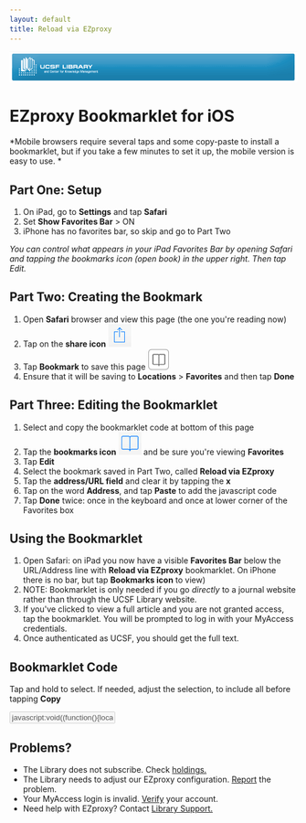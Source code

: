 ```yaml
---
layout: default
title: Reload via EZproxy
---
```

 [![UCSF Library](img/ucsf_header_basic.png)](http://www.library.ucsf.edu/)

# EZproxy Bookmarklet for iOS
*Mobile browsers require several taps and some copy-paste to install a bookmarklet, but if you take a few minutes to set it up, the mobile version is easy to use. *

## Part One: Setup
1. On iPad, go to **Settings** and tap **Safari**
2. Set **Show Favorites Bar** > ON
3. iPhone has no favorites bar, so skip and go to Part Two

*You can control what appears in your iPad Favorites Bar by opening Safari and tapping the bookmarks icon (open book) in the upper right. Then tap Edit.*

## Part Two: Creating the Bookmark
1. Open **Safari** browser and view this page (the one you're reading now)
2. Tap on the **share icon** ![share icon](img/share-icon.png)
3. Tap **Bookmark** to save this page ![bookmark icon](img/bookmark-icon-box.png)
4. Ensure that it will be saving to **Locations** > **Favorites** and then tap **Done**

## Part Three: Editing the Bookmarklet
1. Select and copy the bookmarklet code at bottom of this page
2. Tap the **bookmarks icon** ![bookmark no text](img/bookmark-icon.png) and be sure you're viewing **Favorites**
3. Tap **Edit**
4. Select the bookmark saved in Part Two, called **Reload via EZproxy**
5. Tap the **address/URL field** and clear it by tapping the **x**
6. Tap on the word **Address**, and tap **Paste** to add the javascript code
7. Tap **Done** twice: once in the keyboard and once at lower corner of the Favorites box

## Using the Bookmarklet
1. Open Safari: on iPad you now have a visible **Favorites Bar** below the URL/Address line with **Reload via EZproxy** bookmarklet. On iPhone there is no bar, but tap **Bookmarks icon** to view)
2. NOTE: Bookmarklet is only needed if you go *directly* to a journal website rather than through the UCSF Library website.
3. If you've clicked to view a full article and you are not granted access, tap the bookmarklet. You will be prompted to log in with your MyAccess credentials.
4. Once authenticated as UCSF, you should get the full text.

## Bookmarklet Code
Tap and hold to select. If needed, adjust the selection, to include all before tapping **Copy**

<input disabled="disabled" class="form-control" value="javascript:void((function(){location.href='https://ucsf.idm.oclc.org/login?qurl='+encodeURIComponent(location.href);})());"></input>

## Problems?
-	The Library does not subscribe. Check [holdings.](http://ucsf.worldcat.org/m/)
-	The Library needs to adjust our EZproxy configuration. [Report](http://m.ucsf.edu/#/library/help) the problem.
-	Your MyAccess login is invalid. [Verify](https://myaccess.ucsf.edu/) your account.
-	Need help with EZproxy? Contact [Library Support.](http://m.ucsf.edu/#/library/help)